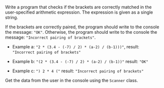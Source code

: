 Write a program that checks if the brackets are correctly matched in the user-specified arithmetic expression. The expression is given as a single string.

If the brackets are correctly paired, the program should write to the console the message: `"OK"`. Otherwise, the program should write to the console the message: `"Incorrect pairing of brackets"`.

* Example a: `"2 * (3.4 - (-7) / 2) * (a-2) / (b-1)))"`, result: `"Incorrect pairing of brackets"`
        
* Example b: `"(2 * (3.4 - (-7) / 2) * (a-2) / (b-1))"` result: `"OK"`

* Example c: `") 2 * 4 ("` result: `"Incorrect pairing of brackets"`

Get the data from the user in the console using the `Scanner` class.